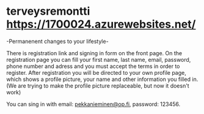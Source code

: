 # terveysremontti   https://1700024.azurewebsites.net/

-Permanenent changes to your lifestyle-

There is registration link and signing in form on the front page. 
On the registration page you can fill your first name, last name, email, password, phone number and adress and 
you must accept the terms in order to register. After registration you will be directed to your own profile page, 
which shows a profile picture, your name and other information you filled in. (We are trying to make the profile picture replaceable, but now it doesn't work)

You can sing in with email: pekkanieminen@op.fi, password: 123456. 
